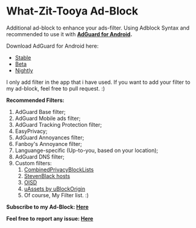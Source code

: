 # What-Zit-Tooya Ad-Block

Additional ad-block to enhance your ads-filter. Using Adblock Syntax and recommended to use it with **[AdGuard for Android](https://anonym.to/?https://adguard.com/en/adguard-android/overview.html).**

Download AdGuard for Android here:
- [Stable](https://anonym.to/?https://agrd.io/apk)
- [Beta](https://anonym.to/?https://agrd.io/apkb)
- [Nightly](https://anonym.to/?https://agrd.io/android_nightly)

I only add filter in the app that i have used. If you want to add your filter to my ad-block, feel free to pull request. :)

**Recommended Filters:**
1. AdGuard Base filter;
2. AdGuard Mobile ads filter;
3. AdGuard Tracking Protection filter;
4. EasyPrivacy;
5. AdGuard Annoyances filter;
6. Fanboy's Annoyance filter;
7. Languange-specific (Up-to-you, based on your location);
8. AdGuard DNS filter;
9. Custom filters:
    1. [CombinedPrivacyBlockLists](https://anonym.to/?https://github.com/bongochong/CombinedPrivacyBlockLists)
    2. [StevenBlack hosts](https://anonym.to/?https://github.com/StevenBlack/hosts)
    3. [OISD](https://anonym.to/?https://oisd.nl/?p=dl)
    4. [uAssets by uBlockOrigin](https://anonym.to/?https://github.com/uBlockOrigin/uAssets)
    5. Of course, My Filter list. :)

**Subscribe to my Ad-Block: [Here](https://raw.githubusercontent.com/What-Zit-Tooya/Ad-Block/main/Ad-Block.txt)**

**Feel free to report any issue: [Here](https://github.com/What-Zit-Tooya/Ad-Block/issues)**
